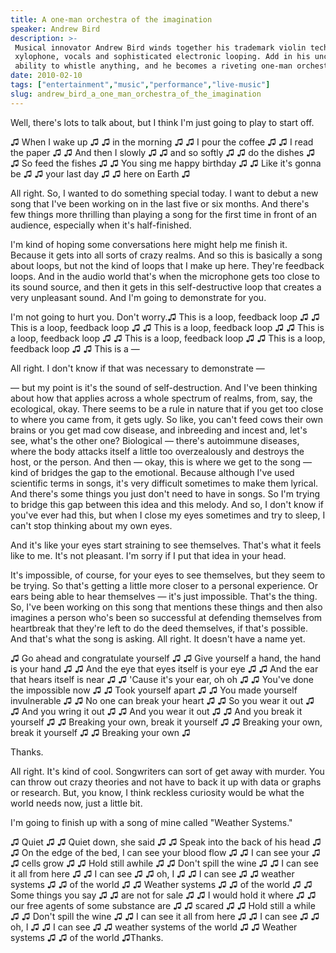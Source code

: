 ```yaml
---
title: A one-man orchestra of the imagination
speaker: Andrew Bird
description: >-
 Musical innovator Andrew Bird winds together his trademark violin technique with
 xylophone, vocals and sophisticated electronic looping. Add in his uncanny
 ability to whistle anything, and he becomes a riveting one-man orchestra.
date: 2010-02-10
tags: ["entertainment","music","performance","live-music"]
slug: andrew_bird_a_one_man_orchestra_of_the_imagination
---
```


Well, there's lots to talk about, but I think I'm just going to play to start
off.

♫ When I wake up ♫ ♫ in the morning ♫ ♫ I pour the coffee ♫ ♫ I read the paper ♫ ♫ And
then I slowly ♫ ♫ and so softly ♫ ♫ do the dishes ♫ ♫ So feed the fishes ♫ ♫ You sing me
happy birthday ♫ ♫ Like it's gonna be ♫ ♫ your last day ♫ ♫ here on Earth
♫

All right. So, I wanted to do something special today. I want to debut a new song that
I've been working on in the last five or six months. And there's few things more thrilling
than playing a song for the first time in front of an audience, especially when it's
half-finished. 

I'm kind of hoping some conversations here might help me finish it. Because it gets into
all sorts of crazy realms. And so this is basically a song about loops, but not the kind
of loops that I make up here. They're feedback loops. And in the audio world that's when
the microphone gets too close to its sound source, and then it gets in this
self-destructive loop that creates a very unpleasant sound. And I'm going to demonstrate
for you. 

I'm not going to hurt you. Don't worry.♫ This is a loop, feedback loop ♫ ♫ This is a loop,
feedback loop ♫ ♫ This is a loop, feedback loop ♫ ♫ This is a loop, feedback loop ♫ ♫ This
is a loop, feedback loop ♫ ♫ This is a loop, feedback loop ♫ ♫ This is a —

All right. I don't know if that was necessary to demonstrate — 

— but my point is it's the sound of self-destruction. And I've been thinking about how that
applies across a whole spectrum of realms, from, say, the ecological, okay. There seems to
be a rule in nature that if you get too close to where you came from, it gets ugly. So
like, you can't feed cows their own brains or you get mad cow disease, and inbreeding and
incest and, let's see, what's the other one? Biological — there's autoimmune diseases,
where the body attacks itself a little too overzealously and destroys the host, or the
person. And then — okay, this is where we get to the song — kind of bridges the gap to the
emotional. Because although I've used scientific terms in songs, it's very difficult
sometimes to make them lyrical. And there's some things you just don't need to have in
songs. So I'm trying to bridge this gap between this idea and this melody. And so, I don't
know if you've ever had this, but when I close my eyes sometimes and try to sleep, I can't
stop thinking about my own eyes.

And it's like your eyes start straining to see themselves. That's what it feels like to
me. It's not pleasant. I'm sorry if I put that idea in your head. 

It's impossible, of course, for your eyes to see themselves, but they seem to be trying.
So that's getting a little more closer to a personal experience. Or ears being able to
hear themselves — it's just impossible. That's the thing. So, I've been working on this
song that mentions these things and then also imagines a person who's been so successful
at defending themselves from heartbreak that they're left to do the deed themselves, if
that's possible. And that's what the song is asking. All right. It doesn't have a name
yet.

♫ Go ahead and congratulate yourself ♫ ♫ Give yourself a hand, the hand is your hand ♫ ♫
And the eye that eyes itself is your eye ♫ ♫ And the ear that hears itself is near ♫ ♫
'Cause it's your ear, oh oh ♫ ♫ You've done the impossible now ♫ ♫ Took yourself apart ♫ ♫
You made yourself invulnerable ♫ ♫ No one can break your heart ♫ ♫ So you wear it out ♫ ♫
And you wring it out ♫ ♫ And you wear it out ♫ ♫ And you break it yourself ♫ ♫ Breaking
your own, break it yourself ♫ ♫ Breaking your own, break it yourself ♫ ♫ Breaking your own
♫ 

Thanks. 

All right. It's kind of cool. Songwriters can sort of get away with murder. You can throw
out crazy theories and not have to back it up with data or graphs or research. But, you
know, I think reckless curiosity would be what the world needs now, just a little bit.

I'm going to finish up with a song of mine called "Weather Systems."

♫ Quiet ♫ ♫ Quiet down, she said ♫ ♫ Speak into the back of his head ♫ ♫ On the edge of
the bed, I can see your blood flow ♫ ♫ I can see your ♫ ♫ cells grow ♫ ♫ Hold still awhile
♫ ♫ Don't spill the wine ♫ ♫ I can see it all from here ♫ ♫ I can see ♫ ♫ oh, I ♫ ♫ I can
see ♫ ♫ weather systems ♫ ♫ of the world ♫ ♫ Weather systems ♫ ♫ of the world ♫ ♫ Some
things you say ♫ ♫ are not for sale ♫ ♫ I would hold it where ♫ ♫ our free agents of some
substance are ♫ ♫ scared ♫ ♫ Hold still a while ♫ ♫ Don't spill the wine ♫ ♫ I can see it
all from here ♫ ♫ I can see ♫ ♫ oh, I ♫ ♫ I can see ♫ ♫ weather systems of the world ♫ ♫
Weather systems ♫ ♫ of the world ♫Thanks.

<!--
ad_duration=3.33
event="TED2010"
external_start_time=0
intro_duration=11.82
is_subtitle_required="False"
is_talk_featured="True"
language="en"
language_swap="False"
native_language="en"
number_of_related_talks=6
number_of_speakers=1
number_of_subtitled_videos=27
number_of_tags=4
number_of_talk_download_languages=29
number_of_talk_more_resources=0
number_of_talk_recommendations=0
number_of_talks_take_actions=0
post_ad_duration=0.83
published_timestamp="2010-11-05 14:24:00"
recording_date="2010-02-10"
speaker_description="Musician"
speaker_is_published=1
speaker_name="Andrew Bird"
talk_name="A one-man orchestra of the imagination"
talks_tags=["entertainment","music","performance","live-music"]
url_audio="https://download.ted.com/talks/AndrewBird_2010.mp3?apikey=acme-roadrunner"
url_photo_speaker="https://pe.tedcdn.com/images/ted/4dbb51b6016d8bad3e6e34fd27d494dfd71dbcde_254x191.jpg"
url_photo_talk="https://s3.amazonaws.com/talkstar-photos/uploads/e214eea8-141b-4181-8498-292869e63ff4/AndrewBird_2010-embed.jpg"
url_webpage="https://www.ted.com/talks/andrew_bird_a_one_man_orchestra_of_the_imagination"
video_type_name="TED Stage Talk"
-->
